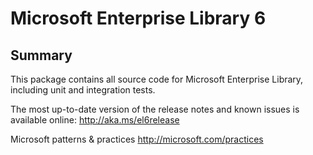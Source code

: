 ﻿# Microsoft Enterprise Library 6

## Summary
This package contains all source code for Microsoft Enterprise Library, including unit and integration tests.

The most up-to-date version of the release notes and known issues is available online:
http://aka.ms/el6release


Microsoft patterns & practices
http://microsoft.com/practices
